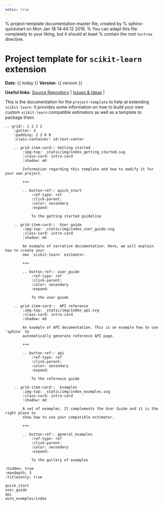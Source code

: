```yaml
---
notoc: true
---
```


% project-template documentation master file, created by
% sphinx-quickstart on Mon Jan 18 14:44:12 2016.
% You can adapt this file completely to your liking, but it should at least
% contain the root `toctree` directive.

# Project template for `scikit-learn` extension

**Date**: {{ today }} **Version**: {{ version }}

**Useful links**:
[Source Repository](https://github.com/scikit-learn-contrib/project-template) |
[Issues & Ideas](https://github.com/scikit-learn-contrib/project-templatek/issues) |

This is the documentation for the `project-template` to help at extending
`scikit-learn`. It provides some information on how to build your own custom
`scikit-learn` compatible estimators as well as a template to package them.

```{eval-rst}
.. grid:: 1 2 2 2
    :gutter: 4
    :padding: 2 2 0 0
    :class-container: sd-text-center

    .. grid-item-card:: Getting started
        :img-top: _static/img/index_getting_started.svg
        :class-card: intro-card
        :shadow: md

        Information regarding this template and how to modify it for your own project.

        +++

        .. button-ref:: quick_start
            :ref-type: ref
            :click-parent:
            :color: secondary
            :expand:

            To the getting started guideline

    .. grid-item-card::  User guide
        :img-top: _static/img/index_user_guide.svg
        :class-card: intro-card
        :shadow: md

        An example of narrative documentation. Here, we will explain how to create your
        own `scikit-learn` estimator.

        +++

        .. button-ref:: user_guide
            :ref-type: ref
            :click-parent:
            :color: secondary
            :expand:

            To the user guide

    .. grid-item-card::  API reference
        :img-top: _static/img/index_api.svg
        :class-card: intro-card
        :shadow: md

        An example of API documentation. This is an example how to use `sphinx` to
        automatically generate reference API page.

        +++

        .. button-ref:: api
            :ref-type: ref
            :click-parent:
            :color: secondary
            :expand:

            To the reference guide

    .. grid-item-card::  Examples
        :img-top: _static/img/index_examples.svg
        :class-card: intro-card
        :shadow: md

        A set of examples. It complements the User Guide and it is the right place to
        show how to use your compatible estimator.

        +++

        .. button-ref:: general_examples
            :ref-type: ref
            :click-parent:
            :color: secondary
            :expand:

            To the gallery of examples

```

```{toctree}
:hidden: true
:maxdepth: 3
:titlesonly: true

quick_start
user_guide
api
auto_examples/index
```
